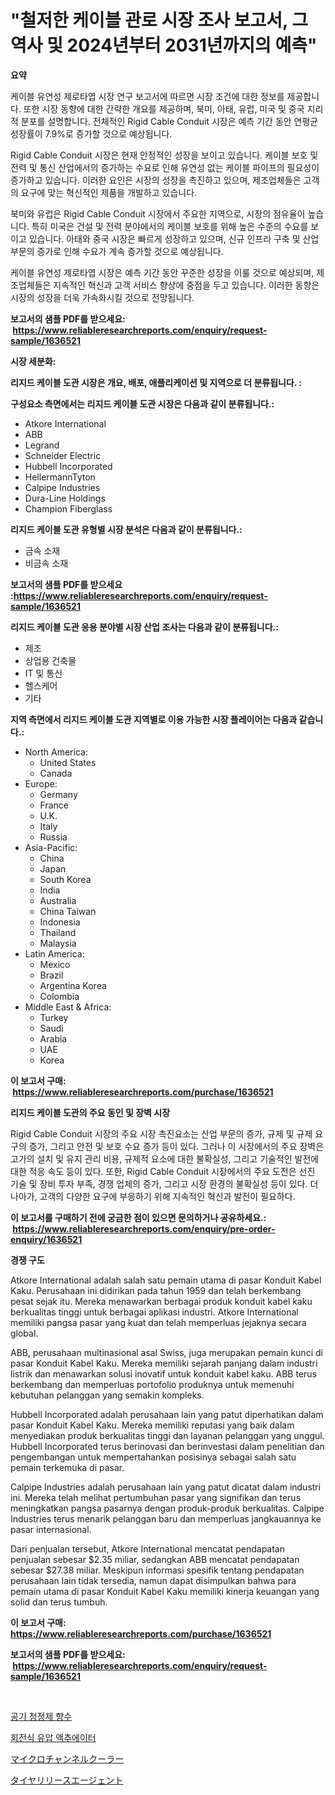 <p><h1>"철저한 케이블 관로 시장 조사 보고서, 그 역사 및 2024년부터 2031년까지의 예측"</h1></p><p><strong>요약</strong></p>
<p><p>케이블 유연성 제로타엽 시장 연구 보고서에 따르면 시장 조건에 대한 정보를 제공합니다. 또한 시장 동향에 대한 간략한 개요를 제공하며, 북미, 아태, 유럽, 미국 및 중국 지리적 분포를 설명합니다. 전체적인 Rigid Cable Conduit 시장은 예측 기간 동안 연평균 성장률이 7.9%로 증가할 것으로 예상됩니다.</p><p>Rigid Cable Conduit 시장은 현재 안정적인 성장을 보이고 있습니다. 케이블 보호 및 전력 및 통신 산업에서의 증가하는 수요로 인해 유연성 없는 케이블 파이프의 필요성이 증가하고 있습니다. 이러한 요인은 시장의 성장을 촉진하고 있으며, 제조업체들은 고객의 요구에 맞는 혁신적인 제품을 개발하고 있습니다.</p><p>북미와 유럽은 Rigid Cable Conduit 시장에서 주요한 지역으로, 시장의 점유율이 높습니다. 특히 미국은 건설 및 전력 분야에서의 케이블 보호를 위해 높은 수준의 수요를 보이고 있습니다. 아태와 중국 시장은 빠르게 성장하고 있으며, 신규 인프라 구축 및 산업부문의 증가로 인해 수요가 계속 증가할 것으로 예상됩니다.</p><p>케이블 유연성 제로타엽 시장은 예측 기간 동안 꾸준한 성장을 이룰 것으로 예상되며, 제조업체들은 지속적인 혁신과 고객 서비스 향상에 중점을 두고 있습니다. 이러한 동향은 시장의 성장을 더욱 가속화시킬 것으로 전망됩니다.</p></p>
<p><strong>보고서의 샘플 PDF를 받으세요: &nbsp;<a href="https://www.reliableresearchreports.com/enquiry/request-sample/1636521">https://www.reliableresearchreports.com/enquiry/request-sample/1636521</a></strong></p>
<p><strong>시장 세분화:</strong></p>
<p><strong> 리지드 케이블 도관 시장은 개요, 배포, 애플리케이션 및 지역으로 더 분류됩니다. :</strong></p>
<p><strong>구성요소 측면에서는 리지드 케이블 도관 시장은 다음과 같이 분류됩니다.:</strong></p>
<p><ul><li>Atkore International</li><li>ABB</li><li>Legrand</li><li>Schneider Electric</li><li>Hubbell Incorporated</li><li>HellermannTyton</li><li>Calpipe Industries</li><li>Dura-Line Holdings</li><li>Champion Fiberglass</li></ul></p>
<p><strong> 리지드 케이블 도관 유형별 시장 분석은 다음과 같이 분류됩니다.:</strong></p>
<p><ul><li>금속 소재</li><li>비금속 소재</li></ul></p>
<p><strong>보고서의 샘플 PDF를 받으세요 :<a href="https://www.reliableresearchreports.com/enquiry/request-sample/1636521">https://www.reliableresearchreports.com/enquiry/request-sample/1636521</a></strong></p>
<p><strong> 리지드 케이블 도관 응용 분야별 시장 산업 조사는 다음과 같이 분류됩니다.:</strong></p>
<p><ul><li>제조</li><li>상업용 건축물</li><li>IT 및 통신</li><li>헬스케어</li><li>기타</li></ul></p>
<p><strong>지역 측면에서 리지드 케이블 도관 지역별로 이용 가능한 시장 플레이어는 다음과 같습니다.:</strong></p>
<p><ul>
    <li>
        North America:
        <ul>
            <li>United States</li>
            <li>Canada</li>
        </ul>
    </li>
    <li>
        Europe:
        <ul>
            <li>Germany</li>
            <li>France</li>
            <li>U.K.</li>
            <li>Italy</li>
            <li>Russia</li>
        </ul>
    </li>
    <li>
        Asia-Pacific:
        <ul>
            <li>China</li>
            <li>Japan</li>
            <li>South Korea</li>
            <li>India</li>
            <li>Australia</li>
            <li>China Taiwan</li>
            <li>Indonesia</li>
            <li>Thailand</li>
            <li>Malaysia</li>
        </ul>
    </li>
    <li>
        Latin America:
        <ul>
            <li>Mexico</li>
            <li>Brazil</li>
            <li>Argentina Korea</li>
            <li>Colombia</li>
        </ul>
    </li>
    <li>
        Middle East & Africa:
        <ul>
            <li>Turkey</li>
            <li>Saudi</li>
            <li>Arabia</li>
            <li>UAE</li>
            <li>Korea</li>
        </ul>
    </li>
    </ul></p>
<p><strong>이 보고서 구매: &nbsp;<a href="https://www.reliableresearchreports.com/purchase/1636521">https://www.reliableresearchreports.com/purchase/1636521</a></strong></p>
<p><strong>리지드 케이블 도관의 주요 동인 및 장벽 시장</strong></p>
<p><p>Rigid Cable Conduit 시장의 주요 시장 촉진요소는 산업 부문의 증가, 규제 및 규제 요구의 증가, 그리고 안전 및 보호 수요 증가 등이 있다. 그러나 이 시장에서의 주요 장벽은 고가의 설치 및 유지 관리 비용, 규제적 요소에 대한 불확실성, 그리고 기술적인 발전에 대한 적응 속도 등이 있다. 또한, Rigid Cable Conduit 시장에서의 주요 도전은 선진 기술 및 장비 투자 부족, 경쟁 업체의 증가, 그리고 시장 환경의 불확실성 등이 있다. 더 나아가, 고객의 다양한 요구에 부응하기 위해 지속적인 혁신과 발전이 필요하다.</p></p>
<p><strong>이 보고서를 구매하기 전에 궁금한 점이 있으면 문의하거나 공유하세요.: &nbsp;<a href="https://www.reliableresearchreports.com/enquiry/pre-order-enquiry/1636521">https://www.reliableresearchreports.com/enquiry/pre-order-enquiry/1636521</a></strong></p>
<p><strong>경쟁 구도</strong></p>
<p><p>Atkore International adalah salah satu pemain utama di pasar Konduit Kabel Kaku. Perusahaan ini didirikan pada tahun 1959 dan telah berkembang pesat sejak itu. Mereka menawarkan berbagai produk konduit kabel kaku berkualitas tinggi untuk berbagai aplikasi industri. Atkore International memiliki pangsa pasar yang kuat dan telah memperluas jejaknya secara global.</p><p>ABB, perusahaan multinasional asal Swiss, juga merupakan pemain kunci di pasar Konduit Kabel Kaku. Mereka memiliki sejarah panjang dalam industri listrik dan menawarkan solusi inovatif untuk konduit kabel kaku. ABB terus berkembang dan memperluas portofolio produknya untuk memenuhi kebutuhan pelanggan yang semakin kompleks.</p><p>Hubbell Incorporated adalah perusahaan lain yang patut diperhatikan dalam pasar Konduit Kabel Kaku. Mereka memiliki reputasi yang baik dalam menyediakan produk berkualitas tinggi dan layanan pelanggan yang unggul. Hubbell Incorporated terus berinovasi dan berinvestasi dalam penelitian dan pengembangan untuk mempertahankan posisinya sebagai salah satu pemain terkemuka di pasar.</p><p>Calpipe Industries adalah perusahaan lain yang patut dicatat dalam industri ini. Mereka telah melihat pertumbuhan pasar yang signifikan dan terus meningkatkan pangsa pasarnya dengan produk-produk berkualitas. Calpipe Industries terus menarik pelanggan baru dan memperluas jangkauannya ke pasar internasional.</p><p>Dari penjualan tersebut, Atkore International mencatat pendapatan penjualan sebesar $2.35 miliar, sedangkan ABB mencatat pendapatan sebesar $27.38 miliar. Meskipun informasi spesifik tentang pendapatan perusahaan lain tidak tersedia, namun dapat disimpulkan bahwa para pemain utama di pasar Konduit Kabel Kaku memiliki kinerja keuangan yang solid dan terus tumbuh.</p></p>
<p><strong>이 보고서 구매: &nbsp; <a href="https://www.reliableresearchreports.com/purchase/1636521">https://www.reliableresearchreports.com/purchase/1636521</a></strong></p>
<p><strong>보고서의 샘플 PDF를 받으세요: &nbsp;<a href="https://www.reliableresearchreports.com/enquiry/request-sample/1636521">https://www.reliableresearchreports.com/enquiry/request-sample/1636521</a></strong><strong></strong></p>
<p>&nbsp;</p>
<p><p><a href="https://medium.com/@danykakilback/%EA%B3%B5%EA%B8%B0-%EC%B2%AD%EC%A0%95%EC%A0%9C-%ED%96%A5%EC%88%98-%EC%8B%9C%EC%9E%A5-%EC%A0%90%EC%9C%A0%EC%9C%A8-%EC%A7%84%ED%99%94-%EB%B0%8F-%EC%8B%9C%EC%9E%A5-%EC%84%B1%EC%9E%A5-%EC%B6%94%EC%84%B8-2024%EB%85%84-2031%EB%85%84-63762903856e">공기 청정제 향수</a></p><p><a href="https://medium.com/@lucianmaluan2022/%EB%A1%9C%ED%84%B0%EB%A6%AC-%EC%9C%A0%EC%95%95-%EC%95%A1%EC%B6%94%EC%97%90%EC%9D%B4%ED%84%B0-%EC%8B%9C%EC%9E%A5-%EB%B3%B4%EA%B3%A0%EC%84%9C%EB%8A%94-%EC%9D%B4-%EC%8B%9C%EC%9E%A5%EC%9D%98-%EC%B5%9C%EC%8B%A0-%ED%8A%B8%EB%A0%8C%EB%93%9C%EC%99%80-%EC%84%B1%EC%9E%A5-%EA%B8%B0%ED%9A%8C%EB%A5%BC-%EB%93%9C%EB%9F%AC%EB%83%85%EB%8B%88%EB%8B%A4-9d918218212c">회전식 유압 액추에이터</a></p><p><a href="https://medium.com/@kamdeall7845/%E3%83%9E%E3%82%A4%E3%82%AF%E3%83%AD%E3%83%81%E3%83%A3%E3%83%8D%E3%83%AB%E3%82%AF%E3%83%BC%E3%83%A9%E3%83%BC%E3%81%AE%E5%B8%82%E5%A0%B4%E3%82%B7%E3%82%A7%E3%82%A2%E3%81%AE%E9%80%B2%E5%8C%96%E3%81%A8%E5%B8%82%E5%A0%B4%E6%88%90%E9%95%B7%E3%83%88%E3%83%AC%E3%83%B3%E3%83%892024%E5%B9%B4%E3%81%8B%E3%82%892031%E5%B9%B4%E3%81%BE%E3%81%A7-c10bfb8b22eb">マイクロチャンネルクーラー</a></p><p><a href="https://medium.com/@hazelnutt83/%E3%82%BF%E3%82%A4%E3%83%A4%E7%94%A8%E3%83%AA%E3%83%AA%E3%83%BC%E3%82%B9%E5%89%A4%E5%B8%82%E5%A0%B4%E8%AA%BF%E6%9F%BB%E3%83%AC%E3%83%9D%E3%83%BC%E3%83%88-%E3%81%9D%E3%81%AE%E6%AD%B4%E5%8F%B2%E3%81%A8%E5%B0%86%E6%9D%A5%E4%BA%88%E6%B8%AC-2024%E5%B9%B4%E3%81%8B%E3%82%892031%E5%B9%B4%E3%81%BE%E3%81%A7-86d9576889bd">タイヤリリースエージェント</a></p></p>